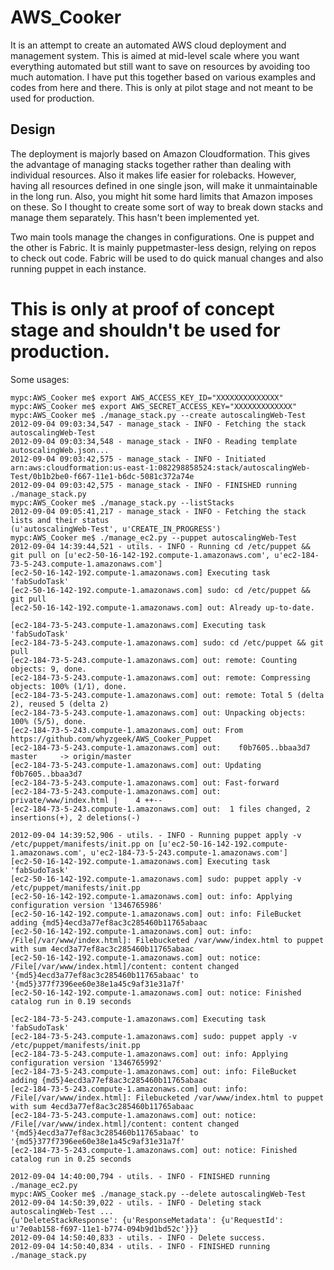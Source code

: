 AWS_Cooker
==========

It is an attempt to create an automated AWS cloud deployment and management system. This is aimed at mid-level scale where you want everything automated but still want to save on resources by avoiding too much automation. I have put this together based on various examples and codes from here and there. This is only at pilot stage and not meant to be used for production.

## Design

The deployment is majorly based on Amazon Cloudformation. This gives the advantage of managing stacks together rather than dealing with individual resources. Also it makes life easier for rolebacks. However, having all resources defined in one single json, will make it unmaintainable in the long run. Also, you might hit some hard limits that Amazon imposes on these. So I thought to create some sort of way to break down stacks and manage them separately. This hasn't been implemented yet.

Two main tools manage the changes in configurations. One is puppet and the other is Fabric. It is mainly puppetmaster-less design, relying on repos to check out code. Fabric will be used to do quick manual changes and also running puppet in each instance.


# This is only at proof of concept stage and shouldn't be used for production.

Some usages:
```
mypc:AWS_Cooker me$ export AWS_ACCESS_KEY_ID="XXXXXXXXXXXXXX"
mypc:AWS_Cooker me$ export AWS_SECRET_ACCESS_KEY="XXXXXXXXXXXXX"
mypc:AWS_Cooker me$ ./manage_stack.py --create autoscalingWeb-Test
2012-09-04 09:03:34,547 - manage_stack - INFO - Fetching the stack autoscalingWeb-Test
2012-09-04 09:03:34,548 - manage_stack - INFO - Reading template autoscalingWeb.json...
2012-09-04 09:03:42,575 - manage_stack - INFO - Initiated arn:aws:cloudformation:us-east-1:082298858524:stack/autoscalingWeb-Test/0b1b2be0-f667-11e1-b6dc-5081c372a74e
2012-09-04 09:03:42,575 - manage_stack - INFO - FINISHED running ./manage_stack.py
mypc:AWS_Cooker me$ ./manage_stack.py --listStacks
2012-09-04 09:05:41,217 - manage_stack - INFO - Fetching the stack lists and their status
(u'autoscalingWeb-Test', u'CREATE_IN_PROGRESS')
mypc:AWS_Cooker me$ ./manage_ec2.py --puppet autoscalingWeb-Test
2012-09-04 14:39:44,521 - utils. - INFO - Running cd /etc/puppet && git pull on [u'ec2-50-16-142-192.compute-1.amazonaws.com', u'ec2-184-73-5-243.compute-1.amazonaws.com']
[ec2-50-16-142-192.compute-1.amazonaws.com] Executing task 'fabSudoTask'
[ec2-50-16-142-192.compute-1.amazonaws.com] sudo: cd /etc/puppet && git pull
[ec2-50-16-142-192.compute-1.amazonaws.com] out: Already up-to-date.

[ec2-184-73-5-243.compute-1.amazonaws.com] Executing task 'fabSudoTask'
[ec2-184-73-5-243.compute-1.amazonaws.com] sudo: cd /etc/puppet && git pull
[ec2-184-73-5-243.compute-1.amazonaws.com] out: remote: Counting objects: 9, done.
[ec2-184-73-5-243.compute-1.amazonaws.com] out: remote: Compressing objects: 100% (1/1), done.
[ec2-184-73-5-243.compute-1.amazonaws.com] out: remote: Total 5 (delta 2), reused 5 (delta 2)
[ec2-184-73-5-243.compute-1.amazonaws.com] out: Unpacking objects: 100% (5/5), done.
[ec2-184-73-5-243.compute-1.amazonaws.com] out: From https://github.com/whyzgeek/AWS_Cooker_Puppet
[ec2-184-73-5-243.compute-1.amazonaws.com] out:    f0b7605..bbaa3d7  master     -> origin/master
[ec2-184-73-5-243.compute-1.amazonaws.com] out: Updating f0b7605..bbaa3d7
[ec2-184-73-5-243.compute-1.amazonaws.com] out: Fast-forward
[ec2-184-73-5-243.compute-1.amazonaws.com] out:  private/www/index.html |    4 ++--
[ec2-184-73-5-243.compute-1.amazonaws.com] out:  1 files changed, 2 insertions(+), 2 deletions(-)

2012-09-04 14:39:52,906 - utils. - INFO - Running puppet apply -v /etc/puppet/manifests/init.pp on [u'ec2-50-16-142-192.compute-1.amazonaws.com', u'ec2-184-73-5-243.compute-1.amazonaws.com']
[ec2-50-16-142-192.compute-1.amazonaws.com] Executing task 'fabSudoTask'
[ec2-50-16-142-192.compute-1.amazonaws.com] sudo: puppet apply -v /etc/puppet/manifests/init.pp
[ec2-50-16-142-192.compute-1.amazonaws.com] out: info: Applying configuration version '1346765986'
[ec2-50-16-142-192.compute-1.amazonaws.com] out: info: FileBucket adding {md5}4ecd3a77ef8ac3c285460b11765abaac
[ec2-50-16-142-192.compute-1.amazonaws.com] out: info: /File[/var/www/index.html]: Filebucketed /var/www/index.html to puppet with sum 4ecd3a77ef8ac3c285460b11765abaac
[ec2-50-16-142-192.compute-1.amazonaws.com] out: notice: /File[/var/www/index.html]/content: content changed '{md5}4ecd3a77ef8ac3c285460b11765abaac' to '{md5}377f7396ee60e38e1a45c9af31e31a7f'
[ec2-50-16-142-192.compute-1.amazonaws.com] out: notice: Finished catalog run in 0.19 seconds

[ec2-184-73-5-243.compute-1.amazonaws.com] Executing task 'fabSudoTask'
[ec2-184-73-5-243.compute-1.amazonaws.com] sudo: puppet apply -v /etc/puppet/manifests/init.pp
[ec2-184-73-5-243.compute-1.amazonaws.com] out: info: Applying configuration version '1346765992'
[ec2-184-73-5-243.compute-1.amazonaws.com] out: info: FileBucket adding {md5}4ecd3a77ef8ac3c285460b11765abaac
[ec2-184-73-5-243.compute-1.amazonaws.com] out: info: /File[/var/www/index.html]: Filebucketed /var/www/index.html to puppet with sum 4ecd3a77ef8ac3c285460b11765abaac
[ec2-184-73-5-243.compute-1.amazonaws.com] out: notice: /File[/var/www/index.html]/content: content changed '{md5}4ecd3a77ef8ac3c285460b11765abaac' to '{md5}377f7396ee60e38e1a45c9af31e31a7f'
[ec2-184-73-5-243.compute-1.amazonaws.com] out: notice: Finished catalog run in 0.25 seconds

2012-09-04 14:40:00,794 - utils. - INFO - FINISHED running ./manage_ec2.py
mypc:AWS_Cooker me$ ./manage_stack.py --delete autoscalingWeb-Test
2012-09-04 14:50:39,022 - utils. - INFO - Deleting stack autoscalingWeb-Test ...
{u'DeleteStackResponse': {u'ResponseMetadata': {u'RequestId': u'7e0ab158-f697-11e1-b774-094b9d1bd52c'}}}
2012-09-04 14:50:40,833 - utils. - INFO - Delete success.
2012-09-04 14:50:40,834 - utils. - INFO - FINISHED running ./manage_stack.py
```
